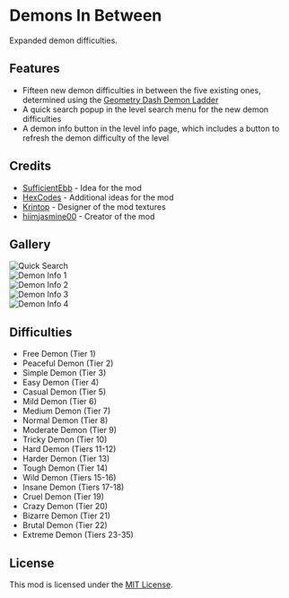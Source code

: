 # Demons In Between
Expanded demon difficulties.

## Features
- Fifteen new demon difficulties in between the five existing ones, determined using the [Geometry Dash Demon Ladder](https://gdladder.com)
- A quick search popup in the level search menu for the new demon difficulties
- A demon info button in the level info page, which includes a button to refresh the demon difficulty of the level

## Credits
- [SufficientEbb](user:20865884) - Idea for the mod
- [HexCodes](user:16858187) - Additional ideas for the mod
- [Krintop](user:7242014) - Designer of the mod textures
- [hiimjasmine00](user:7466002) - Creator of the mod

## Gallery
![Quick Search](hiimjustin000.demons_in_between/quicksearch.png?width=320)\
![Demon Info 1](hiimjustin000.demons_in_between/demon-info-1.png?width=320)\
![Demon Info 2](hiimjustin000.demons_in_between/demon-info-2.png?width=320)\
![Demon Info 3](hiimjustin000.demons_in_between/demon-info-3.png?width=320)\
![Demon Info 4](hiimjustin000.demons_in_between/demon-info-4.png?width=320)

## Difficulties
- Free Demon (Tier 1)
- Peaceful Demon (Tier 2)
- Simple Demon (Tier 3)
- Easy Demon (Tier 4)
- Casual Demon (Tier 5)
- Mild Demon (Tier 6)
- Medium Demon (Tier 7)
- Normal Demon (Tier 8)
- Moderate Demon (Tier 9)
- Tricky Demon (Tier 10)
- Hard Demon (Tiers 11-12)
- Harder Demon (Tier 13)
- Tough Demon (Tier 14)
- Wild Demon (Tiers 15-16)
- Insane Demon (Tiers 17-18)
- Cruel Demon (Tier 19)
- Crazy Demon (Tier 20)
- Bizarre Demon (Tier 21)
- Brutal Demon (Tier 22)
- Extreme Demon (Tiers 23-35)

## License
This mod is licensed under the [MIT License](https://github.com/hiimjasmine00/DemonsInBetween/blob/master/LICENSE).

